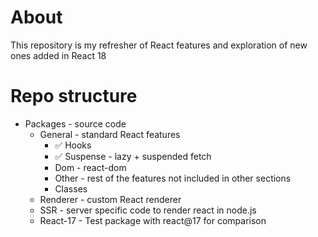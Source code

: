 # About

This repository is my refresher of React features and exploration of new ones added in React 18

# Repo structure

- Packages - source code
  - General - standard React features
    - ✅ Hooks
    - ✅ Suspense - lazy + suspended fetch
    - Dom - react-dom
    - Other - rest of the features not included in other sections
    - Classes
  - Renderer - custom React renderer
  - SSR - server specific code to render react in node.js
  - React-17 - Test package with react@17 for comparison
